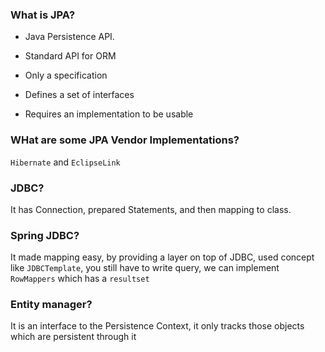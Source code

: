 ### What is JPA?

- Java Persistence API.

- Standard API for ORM

- Only a specification
- Defines a set of interfaces
- Requires an implementation to be usable

### WHat are some JPA Vendor Implementations?

`Hibernate` and `EclipseLink`

### JDBC?

It has Connection, prepared Statements, and then mapping to class.

### Spring JDBC?

It made mapping easy, by providing a layer on top of JDBC, used concept like `JDBCTemplate`, you still have to write query, we can implement `RowMappers` which has a `resultset`

### Entity manager?

It is an interface to the Persistence Context, it only tracks those objects which are persistent through it
